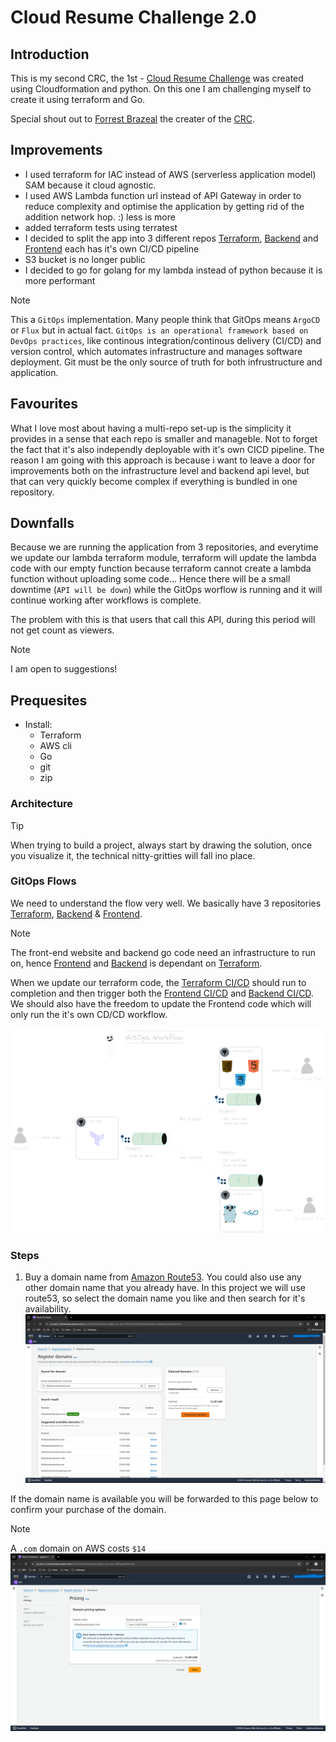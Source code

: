 # Cloud Resume Challenge 2.0

## Introduction
This is my second CRC, the 1st - [Cloud Resume Challenge](https://github.com/Thab310/cloud-resume-challenge) was created using Cloudformation and python. On this one I am challenging myself to create it using terraform and Go.

Special shout out to [Forrest Brazeal](https://x.com/forrestbrazeal) the creater of the [CRC](https://cloudresumechallenge.dev/).

## Improvements
* I used terraform for IAC instead of AWS (serverless application model) SAM because it cloud agnostic.
* I used AWS Lambda function url instead of API Gateway in order to reduce complexity and optimise the application by getting rid of the addition network hop. :) less is more
* added terraform tests using terratest
* I decided to split the app into 3 different repos [Terraform](https://github.com/Thab310/crc-2.0-terraform), [Backend](https://github.com/Thab310/crc-2.0-backend) and [Frontend](https://github.com/Thab310/crc-2.0-frontend) each has it's own CI/CD pipeline
* S3 bucket is no longer public
* I decided to go for golang for my lambda instead of python because it is more performant

>[!NOTE]
This a `GitOps` implementation. Many people think that GitOps means `ArgoCD` or `Flux` but in actual fact. `GitOps is an operational framework based on DevOps practices`, like continous integration/continous delivery (CI/CD) and version control, which automates infrastructure and manages software deployment. Git must be the only source of truth for both infrustructure and application.

## Favourites
What I love most about having a multi-repo set-up is the simplicity it provides in a sense that each repo is smaller and manageble. Not to forget the fact that it's also independly deployable with it's own CICD pipeline. The reason I am going with this approach is because i want to leave a door for improvements both on the infrastructure level and backend api level, but that can very quickly become complex if everything is bundled in one repository.

## Downfalls
Because we are running the application from 3 repositories, and everytime we update our lambda terraform module, terraform will update the lambda code with our empty function because terraform cannot create a lambda function without uploading some code... Hence there will be a small downtime (`API will be down`) while the GitOps worflow is running and it will continue working after workflows is complete. 

The problem with this is that users that call this API, during this period will not get count as viewers. 

>[!NOTE]
I am open to suggestions!

## Prequesites
* Install:
    * Terraform
    * AWS cli
    * Go
    * git
    * zip

### Architecture
>[!TIP]
When trying to build a project, always start by drawing the solution, once you visualize it, the technical nitty-gritties will fall ino place.
### GitOps Flows
We need to understand the flow very well. We basically have 3 repositories [Terraform](https://github.com/Thab310/crc-2.0-terraform), [Backend](https://github.com/Thab310/crc-2.0-backend) & [Frontend](https://github.com/Thab310/crc-2.0-frontend).

>[!NOTE]
The front-end website and backend go code need an infrastructure to run on, hence [Frontend](https://github.com/Thab310/crc-2.0-frontend) and [Backend](https://github.com/Thab310/crc-2.0-backend) is dependant on [Terraform](https://github.com/Thab310/crc-2.0-terraform).

When we update our terraform code, the [Terraform CI/CD](https://github.com/Thab310/crc-2.0-terraform) should run to completion and then trigger both the [Frontend CI/CD](https://github.com/Thab310/crc-2.0-frontend/) and [Backend CI/CD](https://github.com/Thab310/crc-2.0-backend). We should also have the freedom to update the Frontend code which will only run the it's own CD/CD workflow.

![GitOps](images/Untitled-2023-03-01-2339.png)

### Steps

1. Buy a domain name from [Amazon Route53](https://aws.amazon.com/route53/). You could also use any other domain name that you already have. In this project we will use route53, so select the domain name you like and then search for it's availability. 
![route53_1](images/Screenshot%20(280).png)

If the domain name is available you will be forwarded to this page below to confirm your purchase of the domain. 

>[!NOTE]
A `.com` domain on AWS costs `$14`
![route53_2](images/Screenshot%20(281).png)
